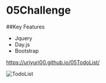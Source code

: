 # 05Challenge

##Key Features
* Jquery
* Day.js
* Bootstrap


https://uriyuri00.github.io/05TodoList/

![TodoList](https://user-images.githubusercontent.com/114896166/207128136-af1ca76c-dce9-47de-97a5-e01d3934ee77.png)


